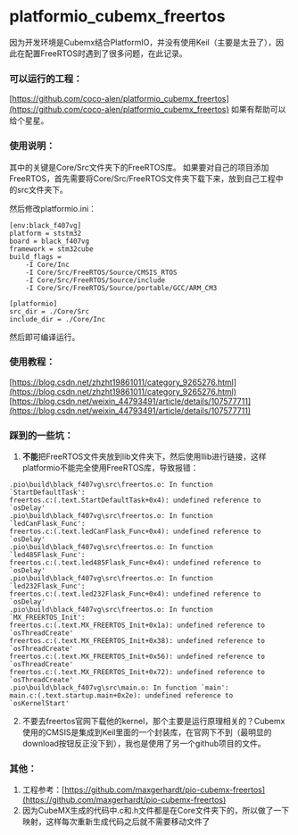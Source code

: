 # platformio_cubemx_freertos

因为开发环境是Cubemx结合PlatformIO，并没有使用Keil（主要是太丑了），因此在配置FreeRTOS时遇到了很多问题，在此记录。

### 可以运行的工程：
[https://github.com/coco-alen/platformio_cubemx_freertos](https://github.com/coco-alen/platformio_cubemx_freertos)
如果有帮助可以给个星星。

### 使用说明：
其中的关键是Core/Src文件夹下的FreeRTOS库。
如果要对自己的项目添加FreeRTOS，首先需要将Core/Src/FreeRTOS文件夹下载下来，放到自己工程中的src文件夹下。

然后修改platformio.ini：
```
[env:black_f407vg]
platform = ststm32
board = black_f407vg
framework = stm32cube
build_flags =
    -I Core/Inc
    -I Core/Src/FreeRTOS/Source/CMSIS_RTOS
    -I Core/Src/FreeRTOS/Source/include
    -I Core/Src/FreeRTOS/Source/portable/GCC/ARM_CM3

[platformio]
src_dir = ./Core/Src
include_dir = ./Core/Inc
```
然后即可编译运行。

### 使用教程：
[https://blog.csdn.net/zhzht19861011/category_9265276.html](https://blog.csdn.net/zhzht19861011/category_9265276.html)
[https://blog.csdn.net/weixin_44793491/article/details/107577711](https://blog.csdn.net/weixin_44793491/article/details/107577711)

### 踩到的一些坑：

1. **不能**把FreeRTOS文件夹放到lib文件夹下，然后使用Ilib进行链接，这样platformio不能完全使用FreeRTOS库，导致报错：
```
.pio\build\black_f407vg\src\freertos.o: In function `StartDefaultTask':
freertos.c:(.text.StartDefaultTask+0x4): undefined reference to `osDelay'
.pio\build\black_f407vg\src\freertos.o: In function `ledCanFlask_Func':
freertos.c:(.text.ledCanFlask_Func+0x4): undefined reference to `osDelay'
.pio\build\black_f407vg\src\freertos.o: In function `led485Flask_Func':
freertos.c:(.text.led485Flask_Func+0x4): undefined reference to `osDelay'
.pio\build\black_f407vg\src\freertos.o: In function `led232Flask_Func':
freertos.c:(.text.led232Flask_Func+0x4): undefined reference to `osDelay'
.pio\build\black_f407vg\src\freertos.o: In function `MX_FREERTOS_Init':
freertos.c:(.text.MX_FREERTOS_Init+0x1a): undefined reference to `osThreadCreate'
freertos.c:(.text.MX_FREERTOS_Init+0x38): undefined reference to `osThreadCreate'
freertos.c:(.text.MX_FREERTOS_Init+0x56): undefined reference to `osThreadCreate'
freertos.c:(.text.MX_FREERTOS_Init+0x72): undefined reference to `osThreadCreate'
.pio\build\black_f407vg\src\main.o: In function `main':
main.c:(.text.startup.main+0x2e): undefined reference to `osKernelStart'
```

2. 不要去freertos官网下载他的kernel，那个主要是运行原理相关的？Cubemx使用的CMSIS是集成到Keil里面的一个封装库，在官网下不到（最明显的download按钮反正没下到），我也是使用了另一个github项目的文件。

### 其他：

1. 工程参考：[https://github.com/maxgerhardt/pio-cubemx-freertos](https://github.com/maxgerhardt/pio-cubemx-freertos)
1. 因为CubeMX生成的代码中.c和.h文件都是在Core文件夹下的，所以做了一下映射，这样每次重新生成代码之后就不需要移动文件了
